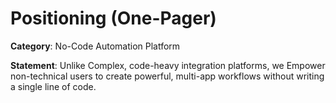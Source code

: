 # Positioning (One-Pager)

**Category**: No-Code Automation Platform

**Statement**: Unlike Complex, code-heavy integration platforms, we Empower non-technical users to create powerful, multi-app workflows without writing a single line of code.
